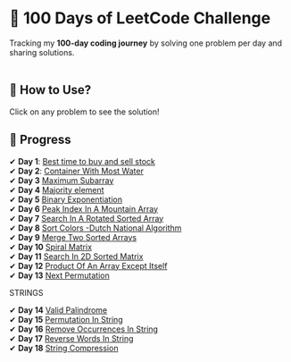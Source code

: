 # 🚀 100 Days of LeetCode Challenge  

Tracking my **100-day coding journey** by solving one problem per day and sharing solutions.  
<br>
## 📌 How to Use?  
Click on any problem to see the solution!

## 📅 Progress  
✔ **Day 1**: [Best time to buy and sell stock](Best_time_to_buy_and_sell_stock_01_solution.cpp) <br>
✔ **Day 2**: [Container With Most Water](container_with_most_water_solution.cpp)<br>
✔ **Day 3** [Maximum Subarray](Maximum_subarray_solution.cpp)<br>
✔ **Day 4** [Majority element](Majority_element_solution.cpp)<br>
✔ **Day 5** [Binary Exponentiation](Binary_exponentiation_solution.cpp)<br>
✔ **Day 6** [Peak Index In A Mountain Array](Peak_index_in_a_mountain_array.cpp)<br>
✔ **Day 7** [Search In A Rotated Sorted Array](Search_in_rotated_sorted_array.cpp)<br>
✔ **Day 8** [Sort Colors -Dutch National Algorithm](Sort_colors.cpp)<br>
✔ **Day 9** [Merge Two Sorted Arrays](Merge_sorted_array.cpp)<br>
✔ **Day 10** [Spiral Matrix](spiral_mat.cpp )<br>
✔ **Day 11** [Search In 2D Sorted Matrix]( Search_in_rotated_sorted_array.cpp )<br>
✔ **Day 12** [Product Of An Array Except Itself](   Prod_of_an_array.cpp )<br>
✔ **Day 13** [Next Permutation](Next_permutation.cpp)<br>

STRINGS

✔ **Day 14** [Valid Palindrome](  String.cpp )<br>
✔ **Day 15** [Permutation In String](   String.cpp)<br>
✔ **Day 16** [Remove Occurrences In String](String.cpp)<br>
✔ **Day 17** [Reverse Words In String](String.cpp)<br>
✔ **Day 18** [String Compression](String.cpp)<br>
